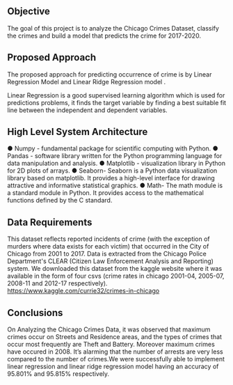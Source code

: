 ## Objective
The goal of this project is to analyze the Chicago Crimes Dataset, classify the crimes and
build a model that predicts the crime for 2017-2020.

## Proposed Approach
The proposed approach for predicting occurrence of crime is by Linear Regression Model and Linear Ridge Regression model .

Linear Regression is a good supervised learning algorithm which is used for predictions problems, it finds the target variable by finding a best suitable fit line between the independent and dependent variables.

## High Level System Architecture
● Numpy - fundamental package for scientific computing with Python.
● Pandas - software library written for the Python programming language for data manipulation and analysis.
● Matplotlib - visualization library in Python for 2D plots of arrays.
● Seaborn- Seaborn is a Python data visualization library based on matplotlib. It provides a high-level interface for drawing attractive and informative statistical graphics.
● Math- The math module is a standard module in Python. It provides access to the mathematical functions defined by the C standard.

## Data Requirements
This dataset reflects reported incidents of crime (with the exception of murders where data exists for each victim) that occurred in the City of Chicago from 2001 to 2017. Data is extracted from the Chicago Police Department's CLEAR (Citizen Law Enforcement Analysis and Reporting) system.
We downloaded this dataset from the kaggle website where it was available in the form of four csvs (crime rates in chicago 2001-04, 2005-07, 2008-11 and 2012-17 respectively).
https://www.kaggle.com/currie32/crimes-in-chicago

## Conclusions
On Analyzing the Chicago Crimes Data, it was observed that maximum crimes occur on Streets and Residence areas, and the types of crimes that occur most frequently are Theft and Battery. Moreover maximum crimes have occured in 2008. It’s alarming that the number of arrests are very less compared to the number of crimes.We were successfully able to implement linear regression and linear ridge regression model having an accuracy of 95.801% and 95.815% respectively.
